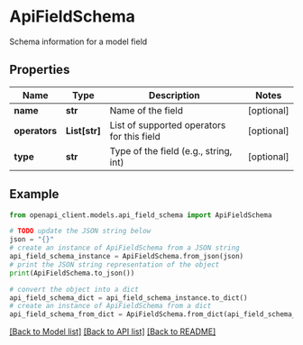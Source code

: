 # ApiFieldSchema

Schema information for a model field

## Properties

Name | Type | Description | Notes
------------ | ------------- | ------------- | -------------
**name** | **str** | Name of the field | [optional] 
**operators** | **List[str]** | List of supported operators for this field | [optional] 
**type** | **str** | Type of the field (e.g., string, int) | [optional] 

## Example

```python
from openapi_client.models.api_field_schema import ApiFieldSchema

# TODO update the JSON string below
json = "{}"
# create an instance of ApiFieldSchema from a JSON string
api_field_schema_instance = ApiFieldSchema.from_json(json)
# print the JSON string representation of the object
print(ApiFieldSchema.to_json())

# convert the object into a dict
api_field_schema_dict = api_field_schema_instance.to_dict()
# create an instance of ApiFieldSchema from a dict
api_field_schema_from_dict = ApiFieldSchema.from_dict(api_field_schema_dict)
```
[[Back to Model list]](../README.md#documentation-for-models) [[Back to API list]](../README.md#documentation-for-api-endpoints) [[Back to README]](../README.md)



